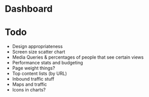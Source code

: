 # Dashboard

# Todo
- Design appropriateness
- Screen size scatter chart
- Media Queries & percentages of people that see certain views
- Performance stats and budgeting
- Page weight things?
- Top content lists (by URL)
- Inbound traffic stuff
- Maps and traffic
- Icons in charts?